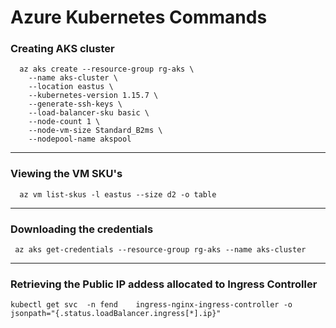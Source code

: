 # Azure Kubernetes Commands

### Creating  AKS cluster
```
  az aks create --resource-group rg-aks \
    --name aks-cluster \
    --location eastus \
    --kubernetes-version 1.15.7 \
    --generate-ssh-keys \
    --load-balancer-sku basic \
    --node-count 1 \
    --node-vm-size Standard_B2ms \
    --nodepool-name akspool  
```

----

### Viewing the VM SKU's

```
  az vm list-skus -l eastus --size d2 -o table
```

----

### Downloading the credentials

```
 az aks get-credentials --resource-group rg-aks --name aks-cluster
```

----
### Retrieving the Public IP addess allocated to Ingress Controller
 
```
kubectl get svc  -n fend    ingress-nginx-ingress-controller -o jsonpath="{.status.loadBalancer.ingress[*].ip}"
```
